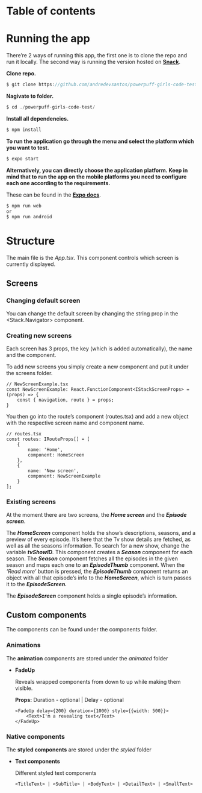 # **Table of contents**

# Running the app

There’re 2 ways of running this app, the first one is to clone the repo and run it locally. The second way is running the version hosted on [**Snack**](https://snack.expo.dev/@andredevsantos/curious-truffles).

**Clone repo.**

```jsx
$ git clone https://github.com/andredevsantos/powerpuff-girls-code-test.git
```

**Nagivate to folder.**

```jsx
$ cd ./powerpuff-girls-code-test/
```

**Install all dependencies.**

```jsx
$ npm install
```

**To run the application go through the menu and select the platform which you 
want to test.**

```jsx
$ expo start
```

**Alternatively, you can directly choose the application platform. Keep in mind that to
run the app on the mobile platforms you need to configure each one according to the
requirements.**

These can be found in the **[Expo docs](https://docs.expo.dev/workflow/android-studio-emulator/)**.

```jsx
$ npm run web
or
$ npm run android
```

# Structure

The main file is the *App.tsx*. This component controls which screen is currently displayed.

## Screens

### Changing default screen

You can change the default screen by changing the string prop in the <Stack.Navigator> component.

### Creating new screens

Each screen has 3 props, the key (which is added automatically), the name and the component.

To add new screens you simply create a new component and put it under the screens folder.

```tsx
// NewScreenExample.tsx
const NewScreenExample: React.FunctionComponent<IStackScreenProps> = (props) => {
	const { navigation, route } = props;
}
```

You then go into the route’s component (routes.tsx) and add a new object with the respective screen name and component name.

```tsx
// routes.tsx
const routes: IRouteProps[] = [
    {
        name: 'Home',
        component: HomeScreen
    },
    {
        name: 'New screen',
        component: NewScreenExample
    }
];
```

### Existing screens

At the moment there are two screens, the ***Home screen*** and the ***Episode screen***.

The ***HomeScreen*** component holds the show’s descriptions, seasons, and a preview of every episode.
It’s here that the Tv show details are fetched, as well as all the seasons information.
To search for a new show, change the variable ***tvShowID**.*
This component creates a ***Season*** component for each season. The ***Season*** component fetches all the episodes in the given season and maps each one to an ***EpisodeThumb*** component.
When the *‘Read more’* button is pressed, the ***EpisodeThumb*** component returns an object with all that episode’s info to the ***HomeScreen***, which is turn passes it to the ***EpisodeScreen.***

The ***EpisodeScreen*** component holds a single episode’s information.

## Custom components

The components can be found under the components folder.

### Animations

The **animation** components are stored under the *animated* folder

- **FadeUp**
    
    Reveals wrapped components from down to up while making them visible.
    
    **Props:** Duration - optional | Delay - optional
    
    ```tsx
    <FadeUp delay={200} duration={1000} style={{width: 500}}>
    	<Text>I'm a revealing text</Text>
    </FadeUp>
    ```
    

### **Native components**

The **styled components** are stored under the *styled* folder

- **Text components**
    
    Different styled text components
    ```tsx
    <TitleText> | <SubTitle> | <BodyText> | <DetailText> | <SmallText>
    ```